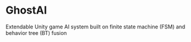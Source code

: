 # GhostAI
Extendable Unity game AI system built on finite state machine (FSM) and behavior tree (BT) fusion

